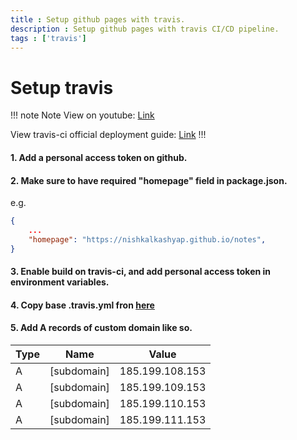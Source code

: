 ```yaml
---
title : Setup github pages with travis.
description : Setup github pages with travis CI/CD pipeline.
tags : ['travis']
---
```


# Setup travis

!!! note Note
View on youtube: [Link](https://www.youtube.com/watch?v=SKXkC4SqtRk)

View travis-ci official deployment guide: [Link](https://docs.travis-ci.com/user/deployment/pages/)
!!!

#### 1. Add a personal access token on github.

#### 2. Make sure to have required "homepage" field in package.json.
e.g.
```json
{
    ...
    "homepage": "https://nishkalkashyap.github.io/notes",
}
```

#### 3. Enable build on travis-ci, and add personal access token in environment variables.

#### 4. Copy base .travis.yml fron [here](/config-files/travis-github-pages.md)

#### 5. Add A records of custom domain like so.

| Type | Name        | Value           |
| ---- | ----------- | --------------- |
| A    | [subdomain] | 185.199.108.153 |
| A    | [subdomain] | 185.199.109.153 |
| A    | [subdomain] | 185.199.110.153 |
| A    | [subdomain] | 185.199.111.153 |